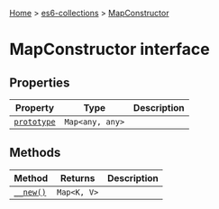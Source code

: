 [Home](./index) &gt; [es6-collections](es6-collections.md) &gt; [MapConstructor](es6-collections.mapconstructor.md)

# MapConstructor interface

## Properties

|  Property | Type | Description |
|  --- | --- | --- |
|  [`prototype`](es6-collections.mapconstructor.prototype.md) | `Map<any, any>` |  |

## Methods

|  Method | Returns | Description |
|  --- | --- | --- |
|  [`__new()`](es6-collections.mapconstructor.__new.md) | `Map<K, V>` |  |

